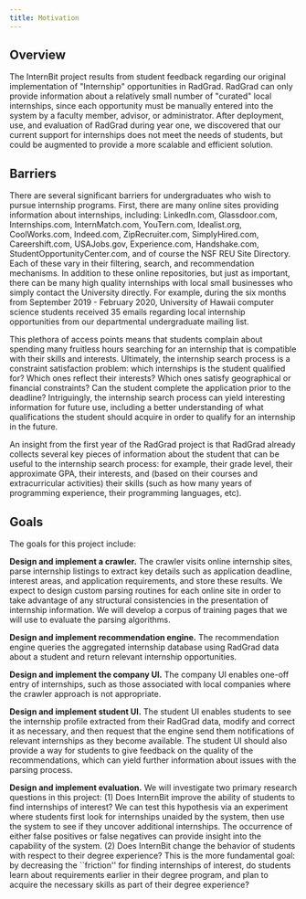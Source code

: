 ```yaml
---
title: Motivation
---
```


## Overview
The InternBit project results from student feedback regarding our original implementation of "Internship" opportunities in RadGrad.  RadGrad can only provide information about a relatively small number of "curated" local internships, since each opportunity must be manually entered into the system by a faculty member, advisor, or administrator. After deployment, use, and evaluation of RadGrad during year one, we discovered that our current support for internships does not meet the needs of students, but could be augmented to provide a more scalable and efficient solution.

## Barriers

There are several significant barriers for undergraduates who wish to pursue internship programs.  First, there are many online sites providing information about internships, including: LinkedIn.com, Glassdoor.com, Internships.com, InternMatch.com, YouTern.com, Idealist.org, CoolWorks.com, Indeed.com, ZipRecruiter.com, SimplyHired.com, Careershift.com, USAJobs.gov, Experience.com, Handshake.com, StudentOpportunityCenter.com, and of course the NSF REU Site Directory.  Each of these vary in their filtering, search, and recommendation mechanisms. In addition to these online repositories, but just as important, there can be many high quality internships with local small businesses who simply contact the University directly.  For example, during the six months from September 2019 - February 2020, University of Hawaii computer science students received 35 emails regarding local internship opportunities from our departmental undergraduate mailing list.

This plethora of access points means that students complain about spending many fruitless hours searching for an internship that is compatible with their skills and interests. Ultimately, the internship search process is a constraint satisfaction problem: which internships is the student qualified for? Which ones reflect their interests? Which ones satisfy geographical or financial constraints?  Can the student complete the application prior to the deadline? Intriguingly, the internship search process can yield interesting information for future use, including a better understanding of what qualifications the student should acquire in order to qualify for an internship in the future.

An insight from the first year of the RadGrad project is that RadGrad already collects several key pieces of information about the student that can be useful to the internship search process: for example, their grade level, their approximate GPA, their interests, and (based on their courses and extracurricular activities) their skills (such as how many years of programming experience, their programming languages, etc).

## Goals

The goals for this project include:

**Design and implement a crawler.** The crawler visits online internship sites, parse internship listings to extract key details such as application deadline, interest areas, and application requirements, and store these results. We expect to design custom parsing routines for each online site in order to take advantage of any structural consistencies in the presentation of internship information. We will develop a corpus of training pages that we will use to evaluate the parsing algorithms.

**Design and implement recommendation engine.** The recommendation engine queries the aggregated internship database using RadGrad data about a student and return relevant internship opportunities.

**Design and implement the company UI.** The company UI enables one-off entry of internships, such as those associated with local companies where the crawler approach is not appropriate.

**Design and implement student UI.** The student UI enables students to see the internship profile extracted from their RadGrad data, modify and correct it as necessary, and then request that the engine send them notifications of relevant internships as they become available. The student UI should also provide a way for students to give feedback on the quality of the recommendations, which can yield further information about issues with the parsing process.

**Design and implement evaluation.** We will investigate two primary research questions in this project: (1) Does InternBit improve the ability of students to find internships of interest?  We can test this hypothesis via an experiment where students first look for internships unaided by the system, then use the system to see if they uncover additional internships. The occurrence of either false positives or false negatives can provide insight into the capability of the system.  (2) Does InternBit change the behavior of students with respect to their degree experience? This is the more fundamental goal: by decreasing the ``friction'' for finding internships of interest, do students learn about requirements earlier in their degree program, and plan to acquire the necessary skills as part of their degree experience?



